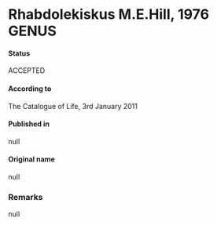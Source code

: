 Rhabdolekiskus M.E.Hill, 1976 GENUS
=======

#### Status
ACCEPTED

#### According to
The Catalogue of Life, 3rd January 2011

#### Published in
null

#### Original name
null

### Remarks
null